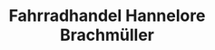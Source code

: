 ---
title: "Fahrradhandel Hannelore Brachmüller"
url: /treuenbrietzen/fahrradhandel-hannelore-brachmueller/
shop: Fahrrad
---